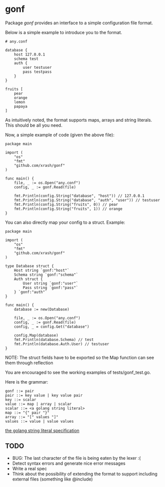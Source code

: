 # gonf

Package _gonf_ provides an interface to a simple configuration file format.

Below is a simple example to introduce you to the format.

    # any.conf

    database {
        host 127.0.0.1
        schema test
        auth {
            user testuser
            pass testpass
        }
    }

    fruits [
        pear
        orange
        lemon
        papaya
    ]

As intuitively noted, the format supports maps, arrays and string literals. This should be all you need.

Now, a simple example of code (given the above file):

    package main

    import (
        "os"
        "fmt"
        "github.com/xrash/gonf"
    )

    func main() {
        file, _ := os.Open("any.conf")
        config, _ := gonf.Read(file)

        fmt.Println(config.String("database", "host")) // 127.0.0.1
        fmt.Println(config.String("database", "auth", "user")) // testuser
        fmt.Println(config.String("fruits", 0)) // pear
        fmt.Println(config.String("fruits", 1)) // orange
    }

You can also directly map your config to a struct. Example:

    package main

    import (
        "os"
        "fmt"
        "github.com/xrash/gonf"
    )

    type Database struct {
        Host string `gonf:"host"`
        Schema string `gonf:"schema"`
        Auth struct {
            User string `gonf:"user"`
            Pass string `gonf:"pass"`
        } `gonf:"auth"`
    }

    func main() {
        database := new(Database)

        file, _ := os.Open("any.conf")
        config, _ := gonf.Read(file)
        config, _ = config.Get("database")

        config.Map(database)
        fmt.Println(database.Schema) // test
        fmt.Println(database.Auth.User) // testuser
    }

NOTE: The struct fields have to be exported so the Map function can see them through reflection

You are encouraged to see the working examples of tests/gonf_test.go.

Here is the grammar:

    gonf ::= pair
    pair ::= key value | key value pair
    key ::= scalar
    value ::= map | array | scalar
    scalar ::= <a golang string literal>
    map ::= "{" pair "}"
    array ::= "[" values "]"
    values ::= value | value values

[the golang string literal specification](http://golang.org/ref/spec#String_literals)

## TODO
 - BUG: The last character of the file is being eaten by the lexer :(
 - Detect syntax errors and generate nice error messages
 - Write a real spec
 - Think about the possibility of extending the format to support including external files (something like @include)
